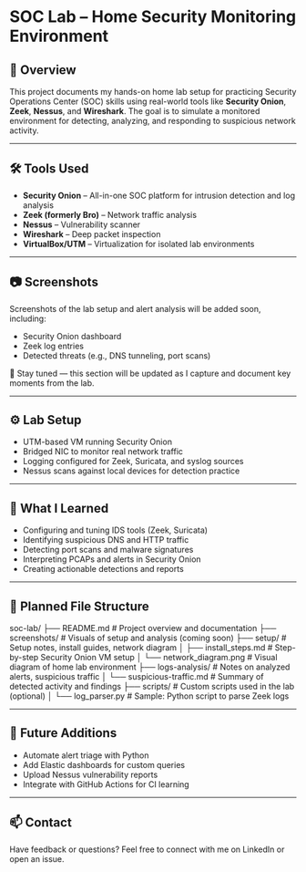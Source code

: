 # SOC Lab – Home Security Monitoring Environment

## 📌 Overview
This project documents my hands-on home lab setup for practicing Security Operations Center (SOC) skills using real-world tools like **Security Onion**, **Zeek**, **Nessus**, and **Wireshark**. The goal is to simulate a monitored environment for detecting, analyzing, and responding to suspicious network activity.

---

## 🛠️ Tools Used
- **Security Onion** – All-in-one SOC platform for intrusion detection and log analysis
- **Zeek (formerly Bro)** – Network traffic analysis
- **Nessus** – Vulnerability scanner
- **Wireshark** – Deep packet inspection
- **VirtualBox/UTM** – Virtualization for isolated lab environments

---

## 📷 Screenshots
Screenshots of the lab setup and alert analysis will be added soon, including:
- Security Onion dashboard
- Zeek log entries
- Detected threats (e.g., DNS tunneling, port scans)

📌 Stay tuned — this section will be updated as I capture and document key moments from the lab.


---

## ⚙️ Lab Setup
- UTM-based VM running Security Onion
- Bridged NIC to monitor real network traffic
- Logging configured for Zeek, Suricata, and syslog sources
- Nessus scans against local devices for detection practice

---

## 🔎 What I Learned
- Configuring and tuning IDS tools (Zeek, Suricata)
- Identifying suspicious DNS and HTTP traffic
- Detecting port scans and malware signatures
- Interpreting PCAPs and alerts in Security Onion
- Creating actionable detections and reports

---

## 📁 Planned File Structure
soc-lab/ ├── README.md # Project overview and documentation ├── screenshots/ # Visuals of setup and analysis (coming soon) ├── setup/ # Setup notes, install guides, network diagram │ ├── install_steps.md # Step-by-step Security Onion VM setup │ └── network_diagram.png # Visual diagram of home lab environment ├── logs-analysis/ # Notes on analyzed alerts, suspicious traffic │ └── suspicious-traffic.md # Summary of detected activity and findings ├── scripts/ # Custom scripts used in the lab (optional) │ └── log_parser.py # Sample: Python script to parse Zeek logs

---

## 🚀 Future Additions
- Automate alert triage with Python
- Add Elastic dashboards for custom queries
- Upload Nessus vulnerability reports
- Integrate with GitHub Actions for CI learning

---

## 📫 Contact
Have feedback or questions? Feel free to connect with me on LinkedIn or open an issue.


